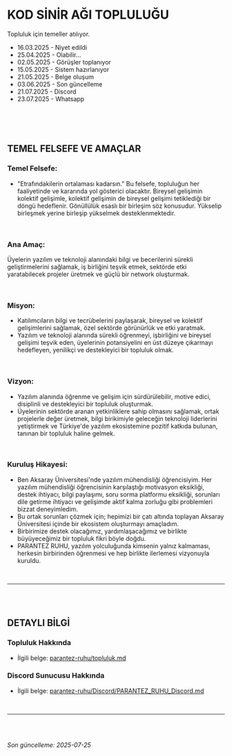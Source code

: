 # KOD SİNİR AĞI TOPLULUĞU

Topluluk için temeller atılıyor. 
- 16.03.2025 - Niyet edildi
- 25.04.2025 - Olabilir...
- 02.05.2025 - Görüşler toplanıyor
- 15.05.2025 - Sistem hazırlanıyor
- 21.05.2025 - Belge oluşum
- 03.06.2025 - Son güncelleme
- 21.07.2025 - Discord
- 23.07.2025 - Whatsapp

<br><br><br>

## TEMEL FELSEFE VE AMAÇLAR

### Temel Felsefe: 
- "Etrafındakilerin ortalaması kadarsın." Bu felsefe, topluluğun her faaliyetinde ve kararında yol gösterici olacaktır. Bireysel gelişimin kolektif gelişimle, kolektif gelişimin de bireysel gelişimi tetiklediği bir döngü hedeflenir. Gönüllülük esaslı bir birleşim söz konusudur. Yükselip birleşmek yerine birleşip yükselmek desteklenmektedir.

<br>

### Ana Amaç: 
Üyelerin yazılım ve teknoloji alanındaki bilgi ve becerilerini sürekli geliştirmelerini sağlamak, iş birliğini teşvik etmek, sektörde etki yaratabilecek projeler üretmek ve güçlü bir network oluşturmak.

<br>

### Misyon: 
- Katılımcıların bilgi ve tecrübelerini paylaşarak, bireysel ve kolektif gelişimlerini sağlamak, özel sektörde görünürlük ve etki yaratmak.
- Yazılım ve teknoloji alanında sürekli öğrenmeyi, işbirliğini ve bireysel gelişimi teşvik eden, üyelerinin potansiyelini en üst düzeye çıkarmayı hedefleyen, yenilikçi ve destekleyici bir topluluk olmak.

<br>

### Vizyon: 
- Yazılım alanında öğrenme ve gelişim için sürdürülebilir, motive edici, disiplinli ve destekleyici bir topluluk oluşturmak.
- Üyelerinin sektörde aranan yetkinliklere sahip olmasını sağlamak, ortak projelerle değer üretmek, bilgi birikimiyle geleceğin teknoloji liderlerini yetiştirmek ve Türkiye'de yazılım ekosistemine pozitif katkıda bulunan, tanınan bir topluluk haline gelmek.

<br>

### Kuruluş Hikayesi:
- Ben Aksaray Üniversitesi'nde yazılım mühendisliği öğrencisiyim. Her yazılım mühendisliği öğrencisinin karşılaştığı motivasyon eksikliği, destek ihtiyacı, bilgi paylaşımı, soru sorma platformu eksikliği, sorunları dile getirme ihtiyacı ve gelişimde aktif kalma zorluğu gibi problemleri bizzat deneyimledim.
- Bu ortak sorunları çözmek için; hepimizi bir çatı altında toplayan Aksaray Üniversitesi içinde bir ekosistem oluşturmayı amaçladım.
- Birbirimize destek olacağımız, yardımlaşacağımız ve birlikte büyüyeceğimiz bir topluluk fikri böyle doğdu.
- PARANTEZ RUHU, yazılım yolculuğunda kimsenin yalnız kalmaması, herkesin birbirinden öğrenmesi ve hep birlikte ilerlemesi vizyonuyla kuruldu.

<br><hr><br><br>



## DETAYLI BİLGİ

### Topluluk Hakkında
- İlgili belge: [parantez-ruhu/topluluk.md](parantez-ruhu/topluluk.md)

### Discord Sunucusu Hakkında
- İlgili belge: [parantez-ruhu/Discord/PARANTEZ_RUHU_Discord.md](parantez-ruhu/Discord/PARANTEZ_RUHU_Discord.md)



<br><hr><br><br>

*Son güncelleme: 2025-07-25*